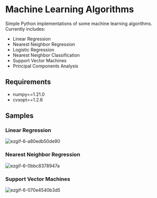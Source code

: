 # Machine Learning Algorithms

Simple Python implementations of some machine learning algorithms.
Currently includes:

- Linear Regression
- Nearest Neighbor Regression
- Logistic Regression
- Nearest Neighbor Classification
- Support Vector Machines
- Principal Components Analysis

## Requirements

- numpy==1.21.0
- cvxopt==1.2.6

## Samples

### Linear Regression

![ezgif-6-a80edb50de90](https://user-images.githubusercontent.com/65565946/126893678-16c7ca8c-70c5-4650-ac71-22cb5a0f0c29.gif)

### Nearest Neighbor Regression

![ezgif-6-0bbc8378947a](https://user-images.githubusercontent.com/65565946/126893245-51161e51-2012-4b28-b8f6-a127c2cf2d1b.png)

### Support Vector Machines

![ezgif-6-070e4540b3d5](https://user-images.githubusercontent.com/65565946/126898231-6a09298a-ee63-4e7c-a43b-78e1cebae76c.png)
